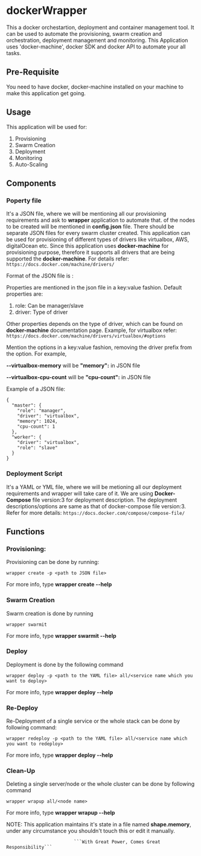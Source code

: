 # dockerWrapper
This a docker orchestartion, deployment and container management tool. It can be used to automate the provisioning, swarm creation and orchestration, deployment management and monitoring.
This Application uses 'docker-machine', docker SDK and docker API to automate your all tasks.

## Pre-Requisite
You need to have docker, docker-machine installed on your machine to make this application get going.

## Usage
This application will be used for:
1. Provisioning
2. Swarm Creation
3. Deployment
4. Monitoring
5. Auto-Scaling

## Components

### Poperty file

It's a JSON file, where we will be mentioning all our provisioning requirements and ask to **wrapper** application to automate that.  of the nodes to be created will be mentioned in **config.json** file.
There should be separate JSON files for every swarm cluster created. This application can be used for provisioning of different types of drivers like virtualbox, AWS, digitalOcean etc. Since this application uses **docker-machine** for provisioning purpose,
therefore it supports all drivers that are being supported the  **docker-machine**. For details refer:
                                ```https://docs.docker.com/machine/drivers/```

Format of the JSON file is <name of machine>:<properties of machine>

Properties are mentioned in the json file in a  key:value fashion. Default properties are:
1. role: Can be manager/slave
2. driver: Type of driver

Other properties depends on the type of driver, which can be found on **docker-machine** documentation page. Example, for virtualbox refer:
                            ```https://docs.docker.com/machine/drivers/virtualbox/#options```

Mention the options in a key:value fashion, removing the driver prefix from the option.
For example,

**--virtualbox-memory** will be **"memory":<value>** in JSON file

**--virtualbox-cpu-count** will be **"cpu-count":<value>** in JSON file

Example of a JSON file:

```
{
  "master": {
    "role": "manager",
    "driver": "virtualbox",
    "memory": 1024,
    "cpu-count": 1
  },
  "worker": {
    "driver": "virtualbox",
    "role": "slave"
  }
}
```

### Deployment Script

It's a YAML or YML file, where we will be metioning all our deployment requirements and wrapper will take care of it. We are using **Docker-Compose** file version:3 for deployment description.
The deployment descriptions/options are same as that of docker-compose file version:3. Refer for more details:
                        ```https://docs.docker.com/compose/compose-file/```


## Functions

### Provisioning:

Provisioning can be done by running:

```wrapper create -p <path to JSON file>```

For more info, type **wrapper create --help**

### Swarm Creation

Swarm creation is done by running

```wrapper swarmit```

For more info, type **wrapper swarmit --help**

### Deploy

Deployment is done by the following command

```wrapper deploy -p <path to the YAML file> all/<service name which you want to deploy>```

For more info, type **wrapper deploy --help**

### Re-Deploy

Re-Deployment of a single service or the whole stack can be done by following command:

```wrapper redeploy -p <path to the YAML file> all/<service name which you want to redeploy>```

For more info, type **wrapper deploy --help**

### Clean-Up

Deleting a single server/node or the whole cluster can be done by following command

```wrapper wrapup all/<node name>```

For more info, type **wrapper wrapup --help**


NOTE: This application maintains it's state in a file named **shape.memory**, under any circumstance you shouldn't touch this or edit it manually.

                             ```With Great Power, Comes Great Responsibility```
